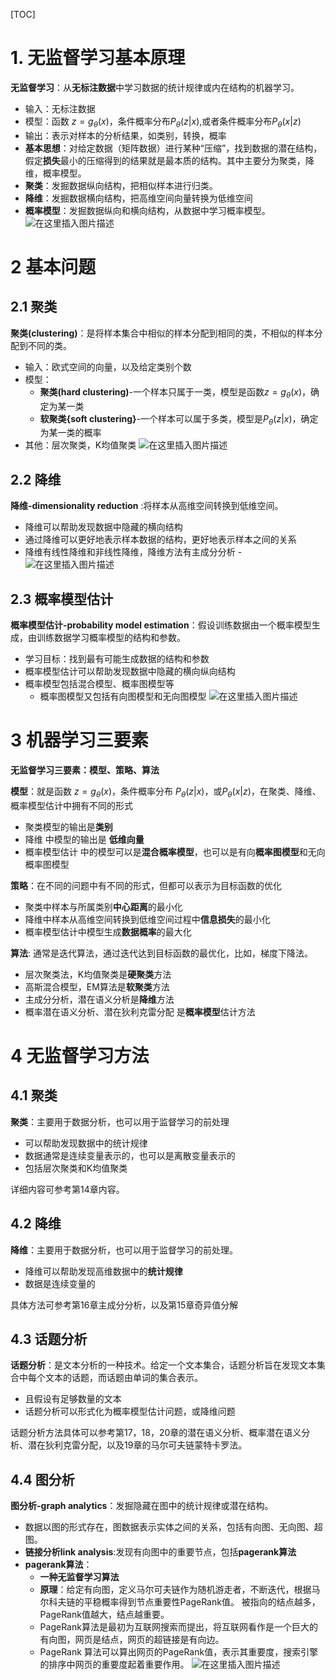 [TOC]
# 1. 无监督学习基本原理
**无监督学习**：从**无标注数据**中学习数据的统计规律或内在结构的机器学习。
- 输入：无标注数据
- 模型：函数 $z=g_\theta (x)$，条件概率分布$P_\theta (z|x)$,或者条件概率分布$P_\theta  (x|z)$
- 输出：表示对样本的分析结果，如类别，转换，概率
- **基本思想**：对给定数据（矩阵数据）进行某种“压缩”，找到数据的潜在结构，假定**损失**最小的压缩得到的结果就是最本质的结构。其中主要分为聚类，降维，概率模型。
- **聚类**：发掘数据纵向结构，把相似样本进行归类。
- **降维**：发掘数据横向结构，把高维空间向量转换为低维空间
- **概率模型**：发掘数据纵向和横向结构，从数据中学习概率模型。
![在这里插入图片描述](https://img-blog.csdnimg.cn/b3dc06e8707244c78f90869fa4b21c1f.png)
# 2 基本问题 
## 2.1 聚类
**聚类(clustering)**：是将样本集合中相似的样本分配到相同的类，不相似的样本分配到不同的类。
- 输入：欧式空间的向量，以及给定类别个数
- 模型：
	- **聚类(hard clustering)**-一个样本只属于一类，模型是函数$z=g_\theta (x)$，确定为某一类
	- **软聚类{soft clustering}**-一个样本可以属于多类，模型是$P_\theta (z|x)$，确定为某一类的概率
- 其他：层次聚类，K均值聚类
![在这里插入图片描述](https://img-blog.csdnimg.cn/f4ddbb699ed24371960471c1a874091e.png)
## 2.2 降维
**降维-dimensionality reduction** :将样本从高维空间转换到低维空间。
- 降维可以帮助发现数据中隐藏的横向结构
- 通过降维可以更好地表示样本数据的结构，更好地表示样本之间的关系
- 降维有线性降维和非线性降维，降维方法有主成分分析
-![在这里插入图片描述](https://img-blog.csdnimg.cn/c0d108d8590648599e63f7867cdc8320.png)

## 2.3 概率模型估计
**概率模型估计-probability model estimation**：假设训练数据由一个概率模型生成，由训练数据学习概率模型的结构和参数。
- 学习目标：找到最有可能生成数据的结构和参数
- 概率模型估计可以帮助发现数据中隐藏的横向纵向结构
- 概率模型包括混合模型、概率图模型等
	- 概率图模型又包括有向图模型和无向图模型
![在这里插入图片描述](https://img-blog.csdnimg.cn/638b009b676343e6865ed56bc322cf09.png)
# 3 机器学习三要素
__无监督学习三要素：模型、策略、算法__

**模型**：就是函数 $z=g_\theta (x)$，条件概率分布 $P_\theta(z|x)$，或$P_\theta(x|z)$，在聚类、降维、概率模型估计中拥有不同的形式
- 聚类模型的输出是**类别**
- 降维 中模型的输出是 **低维向量**
- 概率模型估计 中的模型可以是**混合概率模型**，也可以是有向**概率图模型**和无向概率图模型

**策略**：在不同的问题中有不同的形式，但都可以表示为目标函数的优化
- 聚类中样本与所属类别**中心距离**的最小化
- 降维中样本从高维空间转换到低维空间过程中**信息损失**的最小化
- 概率模型估计中模型生成**数据概率**的最大化

**算法**: 通常是迭代算法，通过迭代达到目标函数的最优化，比如，梯度下降法。
-  层次聚类法，K均值聚类是**硬聚类**方法
- 高斯混合模型，EM算法是**软聚类**方法
- 主成分分析，潜在语义分析是**降维**方法
- 概率潜在语义分析、潜在狄利克雷分配 是**概率模型**估计方法


# 4 无监督学习方法
## 4.1 聚类
**聚类**：主要用于数据分析，也可以用于监督学习的前处理
- 可以帮助发现数据中的统计规律
- 数据通常是连续变量表示的，也可以是离散变量表示的
- 包括层次聚类和K均值聚类

详细内容可参考第14章内容。
## 4.2 降维
**降维**：主要用于数据分析，也可以用于监督学习的前处理。
- 降维可以帮助发现高维数据中的**统计规律**
- 数据是连续变量的

具体方法可参考第16章主成分分析，以及第15章奇异值分解
## 4.3 话题分析
**话题分析**：是文本分析的一种技术。给定一个文本集合，话题分析旨在发现文本集合中每个文本的话题，而话题由单词的集合表示。
- 且假设有足够数量的文本
- 话题分析可以形式化为概率模型估计问题，或降维问题

话题分析方法具体可以参考第17，18，20章的潜在语义分析、概率潜在语义分析、潜在狄利克雷分配，以及19章的马尔可夫链蒙特卡罗法。

## 4.4 图分析
**图分析-graph analytics**：发掘隐藏在图中的统计规律或潜在结构。
- 数据以图的形式存在，图数据表示实体之间的关系，包括有向图、无向图、超图。
- **链接分析link analysis**:发现有向图中的重要节点，包括**pagerank算法**
- **pagerank算法**：
	- **一种无监督学习算法**
	- **原理**：给定有向图，定义马尔可夫链作为随机游走者，不断迭代，根据马尔科夫链的平稳概率得到节点重要性PageRank值。 被指向的结点越多，PageRank值越大，结点越重要。
	- PageRank算法是最初为互联网搜索而提出，将互联网看作是一个巨大的有向图，网页是结点，网页的超链接是有向边。
	- PageRank 算法可以算出网页的PageRank值，表示其重要度，搜索引擎的排序中网页的重要度起着重要作用。
![在这里插入图片描述](https://img-blog.csdnimg.cn/69a9bfb9ad134a03ae07520dca8b9b5d.png)









